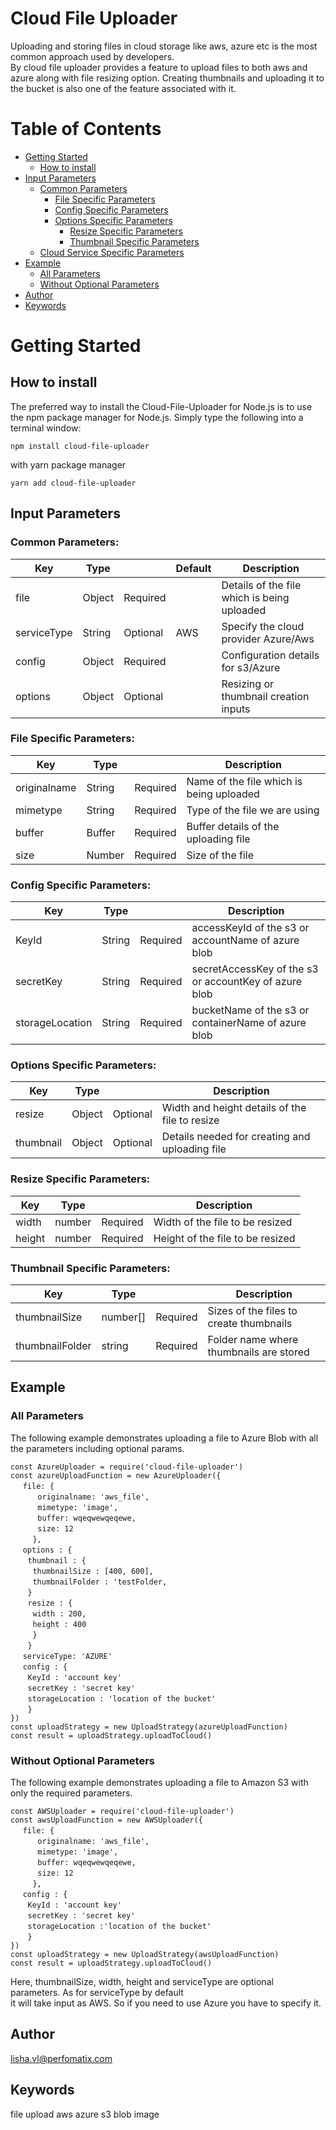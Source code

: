 # Cloud File Uploader
Uploading and storing files in cloud storage like aws, azure etc is the most common approach used by developers.  
By cloud file uploader provides a feature to upload files to both aws and azure along with file resizing option.  Creating thumbnails and uploading it to the bucket is also one of the feature associated with it.

# Table of Contents
-  [Getting Started](#getting-started)
    -  [How to install](#how-to-install)
-  [Input Parameters](#input-parameters)
    -  [Common Parameters](#common-parameters)
        -  [File Specific Parameters](#file-specific-parameters)
        -  [Config Specific Parameters](#config-specific-parameters)
        -  [Options Specific Parameters](#options-specific-parameters)
            -  [Resize Specific Parameters](#resize-specific-parameters)
            -  [Thumbnail Specific Parameters](#thumbnail-specific-parameters)
    -  [Cloud Service Specific Parameters](#cloud-service-specefic-parameters)
-  [Example](#example)
    -  [All Parameters](#all-parameters)
    -  [Without Optional Parameters](#without-optional-parameters)
-  [Author](#author)
-  [Keywords](#keywords)


# Getting Started

## How to install
The preferred way to install the Cloud-File-Uploader for Node.js is to use the npm package manager for Node.js.   Simply type the following into a terminal window:

`npm install cloud-file-uploader`

with yarn package manager

`yarn add cloud-file-uploader`

## Input Parameters

### Common Parameters:

| Key             |   Type      |                |      Default   |               Description                   |       
------------------|-------------|----------------|----------------|---------------------------------------------|
 file             |   Object    |    Required    |                | Details of the file which is being uploaded |
 serviceType      |   String    |    Optional    |      AWS       | Specify the cloud provider Azure/Aws        |
 config           |   Object    |    Required    |                | Configuration details for s3/Azure          |
 options          |   Object    |    Optional    |                | Resizing or thumbnail creation inputs       |


### File Specific Parameters:

| Key             |   Type      |                |             Description                          |       
------------------|-------------|----------------|--------------------------------------------------|
 originalname    |   String    |    Required    |     Name of the file which is being uploaded      |
 mimetype        |   String    |    Required    |     Type of the file we are using                 |
 buffer          |   Buffer    |    Required    |     Buffer details of the uploading file          |
 size            |   Number    |    Required    |     Size of the file                              |


### Config Specific Parameters:

| Key             | Type   |                   |             Description
|-----------------|--------|-------------------|--------------------------------------------------------|
KeyId             | String |    Required       | accessKeyId of the s3 or accountName of azure blob     |
secretKey         | String |    Required       | secretAccessKey of the s3 or accountKey of azure blob  |
storageLocation   | String |    Required       | bucketName of the s3 or containerName of azure blob    |


### Options Specific Parameters:

| Key             |   Type      |                |                      Description                      |       
------------------|-------------|----------------|-------------------------------------------------------|
 resize           |   Object    |    Optional    |   Width and height details of the file to resize      |
 thumbnail        |   Object    |    Optional    |   Details needed for creating and uploading file      |
 

### Resize Specific Parameters:

| Key        |   Type      |                |              Description                        |       
-------------|-------------|----------------|-------------------------------------------------|
 width       |   number    |    Required    |   Width  of the file to be resized              |
 height      |   number    |    Required    |   Height  of the file to be resized             |
 

### Thumbnail Specific Parameters:

| Key               |   Type      |                |                      Description                   |       
--------------------|-------------|----------------|----------------------------------------------------|
 thumbnailSize      |   number[]  |    Required    |   Sizes of the files to create thumbnails          |
 thumbnailFolder    |   string    |    Required    |   Folder name where thumbnails are stored          |
 


## Example
### All Parameters
The following example demonstrates uploading a file to Azure Blob with all the parameters including optional params.

`const AzureUploader = require('cloud-file-uploader')  `  
`const azureUploadFunction = new AzureUploader({  `   
&nbsp;&nbsp;&nbsp;&nbsp;&nbsp;`file: {  `  
        &nbsp;&nbsp;&nbsp;&nbsp;&nbsp;&nbsp;&nbsp;&nbsp;&nbsp;&nbsp;&nbsp;` originalname: 'aws_file',  `  
        &nbsp;&nbsp;&nbsp;&nbsp;&nbsp;&nbsp;&nbsp;&nbsp;&nbsp;&nbsp;&nbsp;`mimetype: 'image',  `  
        &nbsp;&nbsp;&nbsp;&nbsp;&nbsp;&nbsp;&nbsp;&nbsp;&nbsp;&nbsp;&nbsp;`buffer: wqeqwewqeqewe,  `  
        &nbsp;&nbsp;&nbsp;&nbsp;&nbsp;&nbsp;&nbsp;&nbsp;&nbsp;&nbsp;&nbsp;`size: 12  `  
&nbsp;&nbsp;&nbsp;&nbsp;&nbsp;&nbsp;&nbsp;&nbsp;&nbsp;`},  `  
&nbsp;&nbsp;&nbsp;&nbsp;&nbsp;`options : {   `   
&nbsp;&nbsp;&nbsp;&nbsp;&nbsp;&nbsp;&nbsp;`thumbnail : {   `   
&nbsp;&nbsp;&nbsp;&nbsp;&nbsp;&nbsp;&nbsp;&nbsp;&nbsp;`thumbnailSize : [400, 600],   `   
&nbsp;&nbsp;&nbsp;&nbsp;&nbsp;&nbsp;&nbsp;&nbsp;&nbsp;`thumbnailFolder : 'testFolder,  `   
&nbsp;&nbsp;&nbsp;&nbsp;&nbsp;&nbsp;&nbsp;`}  `   
&nbsp;&nbsp;&nbsp;&nbsp;&nbsp;&nbsp;&nbsp;`resize : {  `   
&nbsp;&nbsp;&nbsp;&nbsp;&nbsp;&nbsp;&nbsp;&nbsp;&nbsp;`width : 200,  `     
&nbsp;&nbsp;&nbsp;&nbsp;&nbsp;&nbsp;&nbsp;&nbsp;&nbsp;`height : 400  `    
&nbsp;&nbsp;&nbsp;&nbsp;&nbsp;&nbsp;&nbsp;&nbsp;&nbsp;`}  `   
&nbsp;&nbsp;&nbsp;&nbsp;&nbsp;&nbsp;&nbsp;`}  `   
&nbsp;&nbsp;&nbsp;&nbsp;&nbsp;`serviceType: 'AZURE'  `     
&nbsp;&nbsp;&nbsp;&nbsp;&nbsp;`config : {  `   
&nbsp;&nbsp;&nbsp;&nbsp;&nbsp;&nbsp;&nbsp;`KeyId : 'account key' `   
&nbsp;&nbsp;&nbsp;&nbsp;&nbsp;&nbsp;&nbsp;`secretKey : 'secret key' `    
&nbsp;&nbsp;&nbsp;&nbsp;&nbsp;&nbsp;&nbsp;`storageLocation : 'location of the bucket' `    
&nbsp;&nbsp;&nbsp;&nbsp;&nbsp;&nbsp;&nbsp;`}  `    
`})  `   
`const uploadStrategy = new UploadStrategy(azureUploadFunction)  `     
`const result = uploadStrategy.uploadToCloud()  `   

### Without Optional Parameters
The following example demonstrates  uploading a file to Amazon S3 with only the required parameters.
 
`const AWSUploader = require('cloud-file-uploader')  `  
`const awsUploadFunction = new AWSUploader({  `   
&nbsp;&nbsp;&nbsp;&nbsp;&nbsp;`file: {  `     
        &nbsp;&nbsp;&nbsp;&nbsp;&nbsp;&nbsp;&nbsp;&nbsp;&nbsp;&nbsp;&nbsp;` originalname: 'aws_file',  `     
        &nbsp;&nbsp;&nbsp;&nbsp;&nbsp;&nbsp;&nbsp;&nbsp;&nbsp;&nbsp;&nbsp;`mimetype: 'image',  `     
        &nbsp;&nbsp;&nbsp;&nbsp;&nbsp;&nbsp;&nbsp;&nbsp;&nbsp;&nbsp;&nbsp;`buffer: wqeqwewqeqewe,  `     
        &nbsp;&nbsp;&nbsp;&nbsp;&nbsp;&nbsp;&nbsp;&nbsp;&nbsp;&nbsp;&nbsp;`size: 12  `     
&nbsp;&nbsp;&nbsp;&nbsp;&nbsp;&nbsp;&nbsp;&nbsp;&nbsp;`},  `      
&nbsp;&nbsp;&nbsp;&nbsp;&nbsp;`config : {  `    
&nbsp;&nbsp;&nbsp;&nbsp;&nbsp;&nbsp;&nbsp;`KeyId : 'account key'`    
&nbsp;&nbsp;&nbsp;&nbsp;&nbsp;&nbsp;&nbsp;`secretKey : 'secret key' `    
&nbsp;&nbsp;&nbsp;&nbsp;&nbsp;&nbsp;&nbsp;`storageLocation :'location of the bucket' `    
&nbsp;&nbsp;&nbsp;&nbsp;&nbsp;&nbsp;&nbsp;`}  `    
`})  `     
`const uploadStrategy = new UploadStrategy(awsUploadFunction)  `     
`const result = uploadStrategy.uploadToCloud()  `   


Here, thumbnailSize, width, height and serviceType are optional parameters. As for serviceType by default  
it will take input as AWS. So if you need to use Azure you have to specify it.

## Author
lisha.vl@perfomatix.com

## Keywords
file upload aws azure s3 blob image